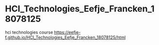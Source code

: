 # HCI_Technologies_Eefje_Francken_18078125
 hci technologies course
https://eefje-f.github.io/HCI_Technologies_Eefje_Francken_18078125/html
